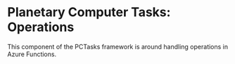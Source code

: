 # Planetary Computer Tasks: Operations

This component of the PCTasks framework is around handling operations in Azure Functions.
